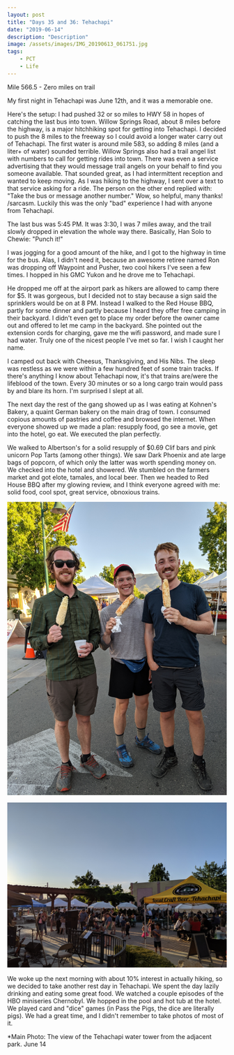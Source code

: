 ```yaml
---
layout: post
title: "Days 35 and 36: Tehachapi"
date: "2019-06-14"
description: "Description"
image: /assets/images/IMG_20190613_061751.jpg
tags:
    - PCT
    - Life
---
```

Mile 566.5 - Zero miles on trail

My first night in Tehachapi was June 12th, and it was a memorable one. 

Here's the setup: I had pushed 32 or so miles to HWY 58 in hopes of catching the last bus into town. Willow Springs Road, about 8 miles before the highway, is a major hitchhiking spot for getting into Tehachapi. I decided to push the 8 miles to the freeway so I could avoid a longer water carry out of Tehachapi. The first water is around mile 583, so adding 8 miles (and a liter+ of water) sounded terrible. Willow Springs also had a trail angel list with numbers to call for getting rides into town. There was even a service advertising that they would message trail angels on your behalf to find you someone available. That sounded great, as I had intermittent reception and wanted to keep moving. As I was hiking to the highway, I sent over a text to that service asking for a ride. The person on the other end replied with: "Take the bus or message another number." Wow, so helpful, many thanks! /sarcasm. Luckily this was the only "bad" experience I had with anyone from Tehachapi.

The last bus was 5:45 PM. It was 3:30, I was 7 miles away, and the trail slowly dropped in elevation the whole way there. Basically, Han Solo to Chewie: "Punch it!"

I was jogging for a good amount of the hike, and I got to the highway in time for the bus. Alas, I didn't need it, because an awesome retiree named Ron was dropping off Waypoint and Pusher, two cool hikers I've seen a few times. I hopped in his GMC Yukon and he drove me to Tehachapi. 

He dropped me off at the airport park as hikers are allowed to camp there for $5. It was gorgeous, but I decided not to stay because a sign said the sprinklers would be on at 8 PM. Instead I walked to the Red House BBQ, partly for some dinner and partly because I heard they offer free camping in their backyard. I didn't even get to place my order before the owner came out and offered to let me camp in the backyard. She pointed out the extension cords for charging, gave me the wifi password, and made sure I had water. Truly one of the nicest people I've met so far. I wish I caught her name.

I camped out back with Cheesus, Thanksgiving, and His Nibs. The sleep was restless as we were within a few hundred feet of some train tracks. If there's anything I know about Tehachapi now, it's that trains are/were the lifeblood of the town. Every 30 minutes or so a long cargo train would pass by and blare its horn. I'm surprised I slept at all. 

The next day the rest of the gang showed up as I was eating at Kohnen's Bakery, a quaint German bakery on the main drag of town. I consumed copious amounts of pastries and coffee and browsed the internet. When everyone showed up we made a plan: resupply food, go see a movie, get into the hotel, go eat. We executed the plan perfectly.

We walked to Albertson's for a solid resupply of $0.69 Clif bars and pink unicorn Pop Tarts (among other things). We saw Dark Phoenix and ate large bags of popcorn, of which only the latter was worth spending money on. We checked into the hotel and showered. We stumbled on the farmers market and got elote, tamales, and local beer. Then we headed to Red House BBQ after my glowing review, and I think everyone agreed with me: solid food, cool spot, great service, obnoxious trains.

![](/assets/images/IMG_20190613_190738.jpg)

![](/assets/images/IMG_20190613_192004.jpg)

We woke up the next morning with about 10% interest in actually hiking, so we decided to take another rest day in Tehachapi. We spent the day lazily drinking and eating some great food. We watched a couple episodes of the HBO miniseries Chernobyl. We hopped in the pool and hot tub at the hotel. We played card and "dice" games (in Pass the Pigs, the dice are literally pigs). We had a great time, and I didn't remember to take photos of most of it.

*Main Photo: The view of the Tehachapi water tower from the adjacent park. June 14

